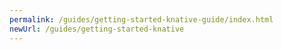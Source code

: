 ```yaml
---
permalink: /guides/getting-started-knative-guide/index.html
newUrl: /guides/getting-started-knative
---
```


